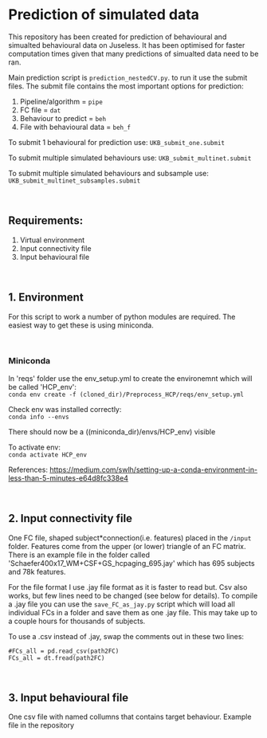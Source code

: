 # Prediction of simulated data

This repository has been created for prediction of behavioural and simualted behavioural data on Juseless. It has been optimised for faster computation times given that many predictions of simualted data need to be ran.

Main prediction script is `prediction_nestedCV.py`. to run it use the submit files. The submit file contains the most important options for prediction:
1. Pipeline/algorithm = `pipe`
2. FC file = `dat`
3. Behaviour to predict = `beh`
4. File with behavioural data = `beh_f`

To submit 1 behavioural for prediction use:
`UKB_submit_one.submit`

To submit multiple simulated behaviours use:
`UKB_submit_multinet.submit`

To submit multiple simulated behaviours and subsample use:
`UKB_submit_multinet_subsamples.submit`

<br />


## Requirements:
1. Virtual environment
2. Input connectivity file
3. Input behavioural file

<br />

## 1. Environment
For this script to work a number of python modules are required. The easiest way to get these is using miniconda.

<br />

### Miniconda
In 'reqs' folder use the env_setup.yml to create the environemnt which will be called 'HCP_env':  
`conda env create -f (cloned_dir)/Preprocess_HCP/reqs/env_setup.yml`

Check env was installed correctly:  
`conda info --envs`

There should now be a ((miniconda_dir)/envs/HCP_env) visible

To activate env:  
`conda activate HCP_env`

References: https://medium.com/swlh/setting-up-a-conda-environment-in-less-than-5-minutes-e64d8fc338e4

<br />

## 2. Input connectivity file
One FC file, shaped subject*connection(i.e. features) placed in the `/input` folder. Features come from the upper (or lower) triangle of an FC matrix. There is an example file in the folder called 'Schaefer400x17_WM+CSF+GS_hcpaging_695.jay' which has 695 subjects and 78k features.

For the file format I use .jay file format as it is faster to read but. Csv also works, but few lines need to be changed (see below for details). To compile a .jay file you can use the `save_FC_as_jay.py` script which will load all individual FCs in a folder and save them as one .jay file. This may take up to a couple hours for thousands of subjects.

To use a .csv instead of .jay, swap the comments out in these two lines: 
```
#FCs_all = pd.read_csv(path2FC)
FCs_all = dt.fread(path2FC)
```

<br />

## 3. Input behavioural file
One csv file with named collumns that contains target behaviour. Example file in the repository
